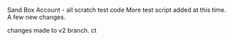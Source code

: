 Sand Box Account - all scratch test code
More test script added at this time.  A few new changes. 


changes made to v2 branch. ct
